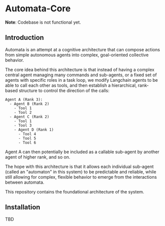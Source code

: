 # Automata-Core

**Note**: Codebase is not functional yet.

## Introduction
Automata is an attempt at a cognitive architecture that can compose actions from simple autonomous agents into complex, goal-oriented collective behavior.

The core idea behind this architecture is that instead of having a complex central agent managing many commands and sub-agents, or a fixed set of agents with specific roles in a task loop, we modify Langchain agents to be able to call each other as tools, and then establish a hierarchical, rank-based structure to control the direction of the calls:
```
Agent A (Rank 3):
  - Agent B (Rank 2)
    - Tool 1
    - Tool 2
  - Agent C (Rank 2)
    - Tool 1
    - Tool 3
    - Agent D (Rank 1)
      - Tool 4
      - Tool 5
      - Tool 6
```
Agent A can then potentially be included as a callable sub-agent by another agent of higher rank, and so on.

The hope with this architecture is that it allows each individual sub-agent (called an "automaton" in this system) to be predictable and reliable, while still allowing for complex, flexible behavior to emerge from the interactions between automata.

This repository contains the foundational architecture of the system.

## Installation
TBD
